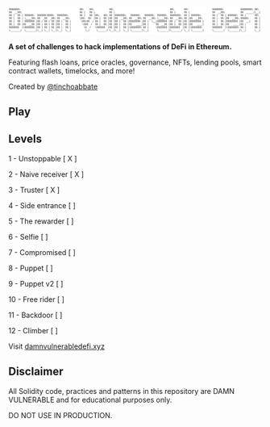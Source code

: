 ![](cover.png)

**A set of challenges to hack implementations of DeFi in Ethereum.**

Featuring flash loans, price oracles, governance, NFTs, lending pools, smart contract wallets, timelocks, and more!

Created by [@tinchoabbate](https://twitter.com/tinchoabbate)

## Play

## Levels

1 - Unstoppable [ X ]

2 - Naive receiver [ X ]

3 - Truster [ X ]

4 - Side entrance [ ]

5 - The rewarder [ ]

6 - Selfie [ ]

7 - Compromised [ ]

8 - Puppet [ ]

9 - Puppet v2 [ ]

10 - Free rider [ ]

11 - Backdoor [ ]

12 - Climber [ ]

Visit [damnvulnerabledefi.xyz](https://damnvulnerabledefi.xyz)

## Disclaimer

All Solidity code, practices and patterns in this repository are DAMN VULNERABLE and for educational purposes only.

DO NOT USE IN PRODUCTION.
